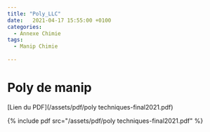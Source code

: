 ```yaml
---
title: "Poly_LLC"
date:   2021-04-17 15:55:00 +0100
categories:
  - Annexe Chimie
tags:
  - Manip Chimie
  
---
```


# Poly de manip 

[Lien du PDF](/assets/pdf/poly techniques-final2021.pdf)

{% include pdf src="/assets/pdf/poly techniques-final2021.pdf" %}


